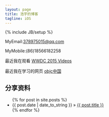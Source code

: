 ```yaml
---
layout: page
title: 浩宇的博客
tagline: iOS
---
```

{% include JB/setup %}

MyEmail:378975015@qq.com

MyMobile:(86)18566182258


最近我在观看 [WWDC 2015 Videos](https://developer.apple.com/videos/wwdc2015/)

最近我在学习的网页 [objc中国](http://objcio.cn/)

<!--## Update Author Attributes-->
<!---->
<!--In `_config.yml` remember to specify your own data:-->
<!--    -->
<!--    title : My Blog =)-->
<!--    -->
<!--    author :-->
<!--      name : Name Lastname-->
<!--      email : blah@email.test-->
<!--      github : username-->
<!--      twitter : username-->
<!---->
<!--The theme should reference these variables whenever needed.-->
    
## 分享资料

<!--This blog contains sample posts which help stage pages and blog data.-->
<!--When you don't need the samples anymore just delete the `_posts/core-samples` folder.-->
<!---->
<!--    $ rm -rf _posts/core-samples-->
<!---->
<!--文章列表：-->

<ul class="posts">
  {% for post in site.posts %}
    <li><span>{{ post.date | date_to_string }}</span> &raquo; <a href="{{ BASE_PATH }}{{ post.url }}">{{ post.title }}</a></li>
  {% endfor %}
</ul>

<!--## To-Do-->
<!---->
<!--This theme is still unfinished. If you'd like to be added as a contributor, [please fork](http://github.com/plusjade/jekyll-bootstrap)!-->
<!--We need to clean up the themes, make theme usage guides with theme-specific markup examples.-->


